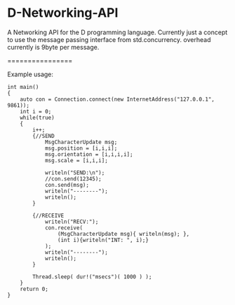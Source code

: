 D-Networking-API
================

A Networking API for the D programming language. 
Currently just a concept to use the message passing interface from std.concurrency. 
overhead currently is 9byte per message.


================

Example usage:


    int main()
    {    
        auto con = Connection.connect(new InternetAddress("127.0.0.1", 9861));
        int i = 0;
        while(true)
        {
            i++;
            {//SEND
                MsgCharacterUpdate msg;
                msg.position = [i,i,i];
                msg.orientation = [i,i,i,i];
                msg.scale = [i,i,i];
                
                writeln("SEND:\n");
                //con.send(12345);
                con.send(msg);
                writeln("--------");
                writeln();
            }
            
            {//RECEIVE
                writeln("RECV:");
                con.receive(
                    (MsgCharacterUpdate msg){ writeln(msg); },
                    (int i){writeln("INT: ", i);}
                );
                writeln("--------");
                writeln();
            }
            
            Thread.sleep( dur!("msecs")( 1000 ) );
        }
        return 0;
    }